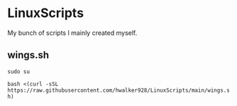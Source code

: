 # LinuxScripts
My bunch of scripts I mainly created myself.
## wings.sh
`sudo su`

`bash <(curl -sSL https://raw.githubusercontent.com/hwalker928/LinuxScripts/main/wings.sh)`
